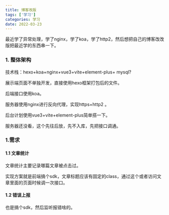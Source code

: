 ```yaml
---
title: 博客改版
tags: ['学习']
categories: 学习
date: 2022-03-23
---
```


最近学了异常处理，学了nginx，学了koa，学了http2，然后想把自己的博客改改版把最近学的东西串一下。

### 1. 整体架构

技术栈：hexo+koa+nginx+vue3+vite+element-plus+ mysql?

展示端页面不单独开发，直接使用hexo框架打包后的文件。

后端接口使用koa。

服务器使用nginx进行反向代理，实现https+http2 。

后台计划使用vue3+vite+element-plus简单搭一下。

服务器还没看，这个先往后放，先不入库，先把接口调通。

### 1.需求

#### 1.1 文章统计

文章统计主要记录哪篇文章被点击过。

实现方案就是前端搞个sdk，文章标题应该有固定的class，通过这个或者访问文章里面的页面时候调一次接口。

#### 1.2 错误上报

 也是搞个sdk，然后监听报错啥的。

